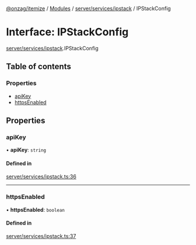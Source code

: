 [@onzag/itemize](../README.md) / [Modules](../modules.md) / [server/services/ipstack](../modules/server_services_ipstack.md) / IPStackConfig

# Interface: IPStackConfig

[server/services/ipstack](../modules/server_services_ipstack.md).IPStackConfig

## Table of contents

### Properties

- [apiKey](server_services_ipstack.IPStackConfig.md#apikey)
- [httpsEnabled](server_services_ipstack.IPStackConfig.md#httpsenabled)

## Properties

### apiKey

• **apiKey**: `string`

#### Defined in

[server/services/ipstack.ts:36](https://github.com/onzag/itemize/blob/f2db74a5/server/services/ipstack.ts#L36)

___

### httpsEnabled

• **httpsEnabled**: `boolean`

#### Defined in

[server/services/ipstack.ts:37](https://github.com/onzag/itemize/blob/f2db74a5/server/services/ipstack.ts#L37)
